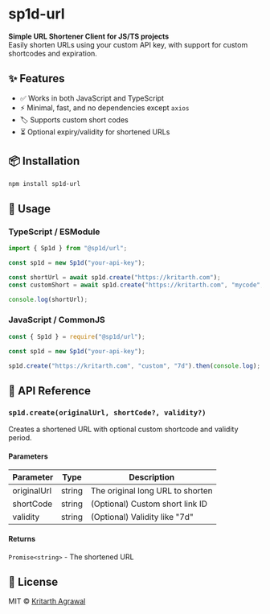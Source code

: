 # sp1d-url

**Simple URL Shortener Client for JS/TS projects**  
Easily shorten URLs using your custom API key, with support for custom shortcodes and expiration.

## ✨ Features

- ✅ Works in both JavaScript and TypeScript
- ⚡ Minimal, fast, and no dependencies except `axios`
- 🏷️ Supports custom short codes
- ⏳ Optional expiry/validity for shortened URLs

## 📦 Installation

```bash
npm install sp1d-url
```

## 🚀 Usage

### TypeScript / ESModule

```ts
import { Sp1d } from "@sp1d/url";

const sp1d = new Sp1d("your-api-key");

const shortUrl = await sp1d.create("https://kritarth.com");
const customShort = await sp1d.create("https://kritarth.com", "mycode", "7d");

console.log(shortUrl);
```

### JavaScript / CommonJS

```js
const { Sp1d } = require("@sp1d/url");

const sp1d = new Sp1d("your-api-key");

sp1d.create("https://kritarth.com", "custom", "7d").then(console.log);
```

## 📖 API Reference

### `sp1d.create(originalUrl, shortCode?, validity?)`

Creates a shortened URL with optional custom shortcode and validity period.

#### Parameters

| Parameter    | Type     | Description                          |
|-------------|----------|--------------------------------------|
| originalUrl | string   | The original long URL to shorten     |
| shortCode   | string   | (Optional) Custom short link ID      |
| validity    | string   | (Optional) Validity like "7d"        |

#### Returns

`Promise<string>` - The shortened URL

## 📄 License

MIT © [Kritarth Agrawal](LICENSE)

